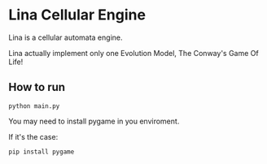 # Lina Cellular Engine

Lina is a cellular automata engine.

Lina actually implement only one Evolution Model, The Conway's Game Of Life!


## How to run

`python main.py`

You may need to install pygame in you enviroment.

If it's the case:

`pip install pygame`

